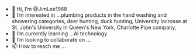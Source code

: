 - 👋 Hi, I’m @JimLee1968
- 👀 I’m interested in ...plumbing products in the hand washing and showering categories, deer hunting, duck hunting, University lacrosse at St. John's University in Queen's New York, Charlotte Pipe company,  
- 🌱 I’m currently learning ...AI technology  
- 💞️ I’m looking to collaborate on ...
- 📫 How to reach me ...

<!---
JimLee1968/JimLee1968 is a ✨ special ✨ repository because its `README.md` (this file) appears on your GitHub profile.
You can click the Preview link to take a look at your changes.
--->
